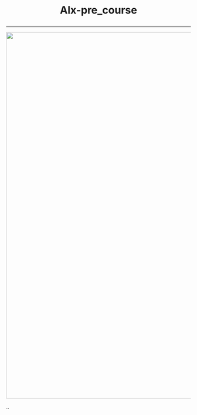 # <p align="center"> Alx-pre_course </p>
___

<img src="https://user-images.githubusercontent.com/117872283/219336038-568be132-059b-4cac-85dd-d4fa4343fb8a.jpg" alt="" heigth="400px" width="1000px" >

..


